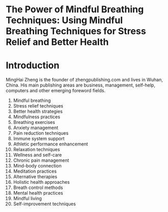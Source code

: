 # The Power of Mindful Breathing Techniques: Using Mindful Breathing Techniques for Stress Relief and Better Health

# Introduction



MingHai Zheng is the founder of zhengpublishing.com and lives in Wuhan, China. His main publishing areas are business, management, self-help, computers and other emerging foreword fields.



1. Mindful breathing
2. Stress relief techniques
3. Better health strategies
4. Mindfulness practices
5. Breathing exercises
6. Anxiety management
7. Pain reduction techniques
8. Immune system support
9. Athletic performance enhancement
10. Relaxation techniques
11. Wellness and self-care
12. Chronic pain management
13. Mind-body connection
14. Meditation practices
15. Alternative therapies
16. Holistic health approaches
17. Breath control methods
18. Mental health practices
19. Mindful living
20. Self-improvement techniques


